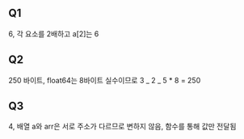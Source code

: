 ## Q1

6, 각 요소를 2배하고 a[2]는 6

## Q2

250 바이트, float64는 8바이트 실수이므로 3 _ 2 _ 5 \* 8 = 250

## Q3

4, 배열 a와 arr은 서로 주소가 다르므로 변하지 않음, 함수를 통해 값만 전달됨
